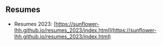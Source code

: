 ## Resumes
- Resumes 2023: [https://sunflower-lhh.github.io/resumes_2023/index.html](https://sunflower-lhh.github.io/resumes_2023/index.html)